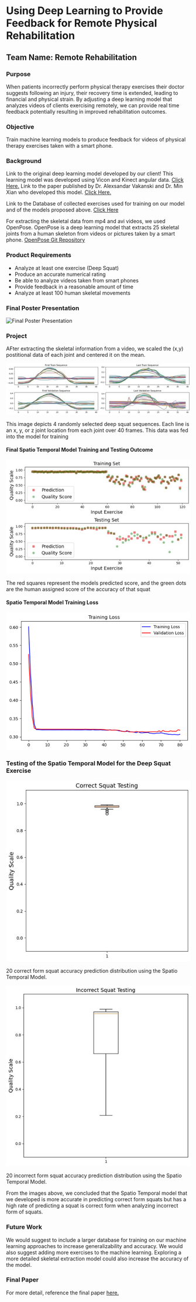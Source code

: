 <!DOCTYPE html>
<html>
<head>
</head>
<body>

<h1>Using Deep Learning to Provide Feedback for Remote Physical Rehabilitation</h1>
<h2>Team Name: Remote Rehabilitation</h2>
<h3>Purpose</h3>
<p>When patients incorrectly perform physical therapy exercises their doctor suggests following an injury, their recovery time is extended, leading to financial and physical strain. By adjusting a deep learning model that analyzes videos of clients exercising remotely, we can provide real time feedback potentially resulting in improved rehabilitation outcomes.</p>

<h3>Objective</h3>
<p>Train machine learning models to produce feedback for videos of physical therapy exercises taken with a smart phone. 
</p>

<h3>Background</h3>
<p>Link to the original deep learning model developed by our client! This learning model was developed using Vicon and Kinect angular data.
  <a HREF = "https://github.com/avakanski/A-Deep-Learning-Framework-for-Assessing-Physical-Rehabilitation-Exercises" alt = "Deep Learning Framework"> Click Here.</a>
Link to the paper published by Dr. Alexsandar Vakanski and Dr. Min Xian who developed this model.
  <a href = "https://www.ncbi.nlm.nih.gov/pmc/articles/PMC7032994/" alt = "Paper"> Click Here.</a>
</p>
<p>Link to the Database of collected exercises used for training on our model and of the models proposed above.
  <a href = "https://www.webpages.uidaho.edu/ui-prmd/" alt = "UIPRMD Database" > Click Here</a>
</p>
<p>For extracting the skeletal data from mp4 and avi videos, we used OpenPose. OpenPose is a deep learning model that extracts 25 skeletal joints from a human skeleton from videos or pictures taken by a smart phone. 
<a href = "https://github.com/CMU-Perceptual-Computing-Lab/openpose">OpenPose Git Repository</a></p>

<h3>Product Requirements</h3>
<ul>
  <li>Analyze at least one exercise (Deep Squat) </li>
  <li>Produce an accurate numerical rating</li>
  <li>Be able to analyze videos taken from smart phones</li>
  <li>Provide feedback in a reasonable amount of time</li>
  <li>Analyze at least 100 human skeletal movements</li>
</ul>

<h3>Final Poster Presentation</h3>
<img src = "Final Design Documentation/Expo-2024-Poster-Remote-Rehabilitation.pptx" alt = "Final Poster Presentation">

<h3>Project</h3>
<p>AFter extracting the skeletal information from a video, we scaled the (x,y) postitional data of each joint and centered it on the mean.</p>
<img src="Final Design Documentation/FinalDesignPictures/DSSmoothSeq.jpg" alt = "Joint Positions vs Frame Count for Random Episodes​">
<p>This image depicts 4 randomly selected deep squat sequences. Each line is an x, y, or z joint location from each joint over 40 frames. This data was fed into the model for training</p>

<h4>Final Spatio Temporal Model Training and Testing Outcome</h4>
<img src = "Final Design Documentation/FinalDesignPictures/TandTST.jpg" alt = "Comparison between Predicted Quality and Label​">
<p>The red squares represent the models predicted score, and the green dots are the human assigned score of the accuracy of that squat</p>

<h4>Spatio Temporal Model Training Loss</h4>
<img src = "https://github.com/MollyEM/26-Physical-Rehabilitation/blob/main/Design%20Solution/TrainingLoss.png" alt = "Improved training loss">

<h3>Testing of the Spatio Temporal Model for the Deep Squat Exercise</h3>
<img src = "Final Design Documentation/FinalDesignPictures/CDSTest.jpg" alt = "20 correct form squat accuracy prediction distribution using the Spatio Temporal Model">
<p> 20 correct form squat accuracy prediction distribution using the Spatio Temporal Model. </p>
<img src = "Final Design Documentation/FinalDesignPictures/IDSTst.jpg" alt = "20 incorrect form squat accuracy prediction distribution using the Spatio Temporal Model">
<p>20 incorrect form squat accuracy prediction distribution using the Spatio Temporal Model.</p>
<p>From the images above, we concluded that the Spatio Temporal model that we developed is more accurate in predicting correct form squats but has a high rate of predicting a squat is correct form when analyzing incorrect form of squats.</p>

<h3>Future Work</h3>
<p>We would suggest to include a larger database for training on our machine learning approaches to increase generalizability and accuracy. We would also suggest adding more exercises to the machine learning. Exploring a more detailed skeletal extraction model could also increase the accuracy of the model.</p>
<h3>Final Paper</h3>
<p>For more detail, reference the final paper <a href = "Final Design Documentation/Design Report.docx">here.</a></p>



</html>








